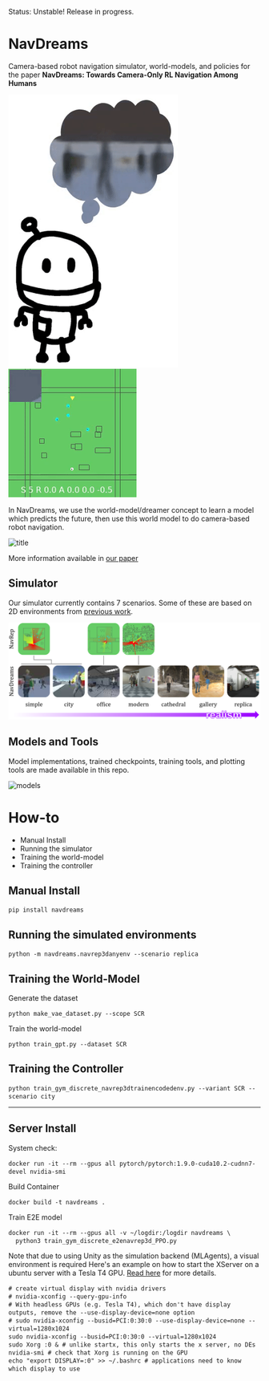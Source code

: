 Status: Unstable! Release in progress.

# NavDreams

Camera-based robot navigation simulator, world-models, and policies for the paper
**NavDreams: Towards Camera-Only RL Navigation Among Humans**

![dream](media/dreaming.gif)
![title](media/title.gif)

In NavDreams, we use the world-model/dreamer concept to learn a model which predicts the future,
then use this world model to do camera-based robot navigation.

![title](media/real_tests.gif)

More information available in [our paper](TODO)

## Simulator

Our simulator currently contains 7 scenarios. Some of these are based on 2D environments from [previous work](https://www.github.com/danieldugas/navrep).

![scenarios](media/scenarios.png)

<!-- To find out how to modify the simulator for your own needs, follow [this link](https://www.github.com/danieldugas/WaveEnv) -->

## Models and Tools

Model implementations, trained checkpoints, training tools, and plotting tools are made available in this repo.

![models](media/models.gif)

# How-to

- Manual Install
- Running the simulator
- Training the world-model
- Training the controller

## Manual Install

```
pip install navdreams
```

## Running the simulated environments

```
python -m navdreams.navrep3danyenv --scenario replica
```

## Training the World-Model

Generate the dataset

```
python make_vae_dataset.py --scope SCR
```

Train the world-model

```
python train_gpt.py --dataset SCR
```

## Training the Controller

```
python train_gym_discrete_navrep3dtrainencodedenv.py --variant SCR --scenario city
```

---

## Server Install

System check:

```
docker run -it --rm --gpus all pytorch/pytorch:1.9.0-cuda10.2-cudnn7-devel nvidia-smi
```

Build Container
```
docker build -t navdreams .
```

Train E2E model
```
docker run -it --rm --gpus all -v ~/logdir:/logdir navdreams \
  python3 train_gym_discrete_e2enavrep3d_PPO.py
```

Note that due to using Unity as the simulation backend (MLAgents), a visual environment is required
Here's an example on how to start the XServer on a ubuntu server with a Tesla T4 GPU.
[Read here](https://dugas.ch/lord_of_the_files/run_your_unity_ml_executable_in_the_cloud.html) for more details.

```
# create virtual display with nvidia drivers
# nvidia-xconfig --query-gpu-info
# With headless GPUs (e.g. Tesla T4), which don't have display outputs, remove the --use-display-device=none option
# sudo nvidia-xconfig --busid=PCI:0:30:0 --use-display-device=none --virtual=1280x1024
sudo nvidia-xconfig --busid=PCI:0:30:0 --virtual=1280x1024
sudo Xorg :0 & # unlike startx, this only starts the x server, no DEs
nvidia-smi # check that Xorg is running on the GPU
echo "export DISPLAY=:0" >> ~/.bashrc # applications need to know which display to use
```
